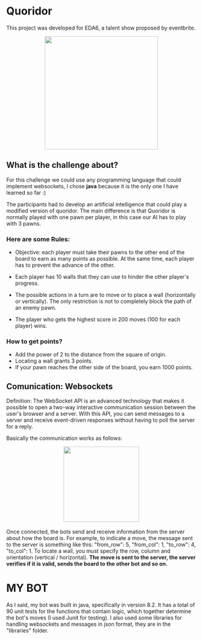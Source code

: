 # Quoridor
This project was developed for EDA6, a talent show proposed by eventbrite.

<div align="center">
  <img height="300em" src="https://user-images.githubusercontent.com/99847899/170375816-bcf98936-8f48-4bab-bf72-9888dd61e228.jpg"/>
</div>

## What is the challenge about?
For this challenge we could use any programming language that could implement websockets, I chose <b>java</b> because it is the only one I have learned so far :)

The participants had to develop an artificial intelligence that could play a modified version of quoridor.
The main difference is that Quoridor is normally played with one pawn per player, in this case our AI has to play with 3 pawns.

### Here are some Rules:
- Objective: each player must take their pawns to the other end of the board to earn as many points as possible. At the same time, each player has to prevent the advance of the other.

- Each player has 10 walls that they can use to hinder the other player's progress.

- The possible actions in a turn are to move or to place a wall (horizontally or vertically). The only restriction is not to completely block the path of an enemy pawn.

- The player who gets the highest score in 200 moves (100 for each player) wins.

### How to get points?
- Add the power of 2 to the distance from the square of origin.
- Locating a wall grants 3 points.
- If your pawn reaches the other side of the board, you earn 1000 points.

## Comunication: Websockets
Definition: The WebSocket API is an advanced technology that makes it possible to open a two-way interactive communication session between the user's browser and a server. With this API, you can send messages to a server and receive event-driven responses without having to poll the server for a reply.

Basically the communication works as follows:

<div align="center">
  <img height="200em" src="https://user-images.githubusercontent.com/99847899/170379561-8febbf1d-2bc1-4d04-9b30-6f930e293466.png"/>
</div>
<br>
Once connected, the bots send and receive information from the server about how the board is. For example, to indicate a move, the message sent to the server is something like this: 
"from_row": 5,
"from_col": 1,
"to_row": 4,
"to_col": 1. To locate a wall, you must specify the row, column and orientation (vertical / horizontal).
<b>
The move is sent to the server, the server verifies if it is valid, sends the board to the other bot and so on.
</b>

# MY BOT
As I said, my bot was built in java, specifically in version 8.2. It has a total of 90 unit tests for the functions that contain logic, which together determine the bot's moves (I used Junit for testing). I also used some libraries for handling websockets and messages in json format, they are in the "libraries" folder.





